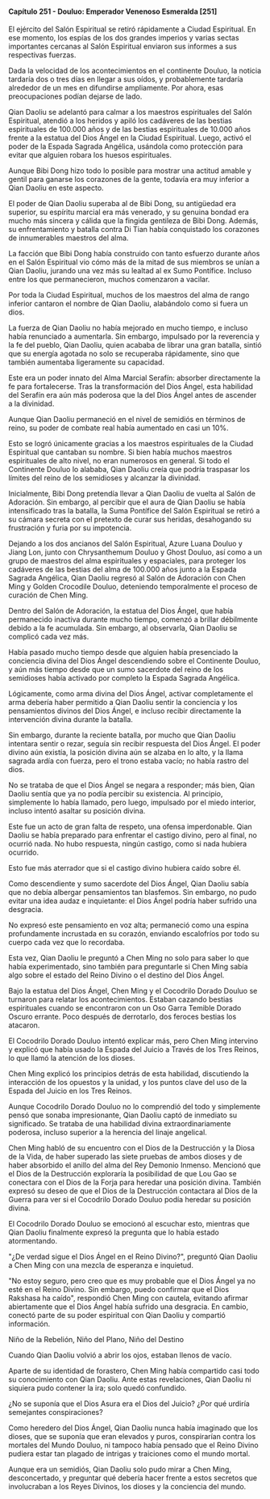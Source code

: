 
#### Capítulo 251 - Douluo: Emperador Venenoso Esmeralda [251]

El ejército del Salón Espiritual se retiró rápidamente a Ciudad Espiritual. En ese momento, los espías de los dos grandes imperios y varias sectas importantes cercanas al Salón Espiritual enviaron sus informes a sus respectivas fuerzas.

Dada la velocidad de los acontecimientos en el continente Douluo, la noticia tardaría dos o tres días en llegar a sus oídos, y probablemente tardaría alrededor de un mes en difundirse ampliamente. Por ahora, esas preocupaciones podían dejarse de lado.

Qian Daoliu se adelantó para calmar a los maestros espirituales del Salón Espiritual, atendió a los heridos y apiló los cadáveres de las bestias espirituales de 100.000 años y de las bestias espirituales de 10.000 años frente a la estatua del Dios Ángel en la Ciudad Espiritual. Luego, activó el poder de la Espada Sagrada Angélica, usándola como protección para evitar que alguien robara los huesos espirituales.

Aunque Bibi Dong hizo todo lo posible para mostrar una actitud amable y gentil para ganarse los corazones de la gente, todavía era muy inferior a Qian Daoliu en este aspecto.

El poder de Qian Daoliu superaba al de Bibi Dong, su antigüedad era superior, su espíritu marcial era más venerado, y su genuina bondad era mucho más sincera y cálida que la fingida gentileza de Bibi Dong. Además, su enfrentamiento y batalla contra Di Tian había conquistado los corazones de innumerables maestros del alma.

La facción que Bibi Dong había construido con tanto esfuerzo durante años en el Salón Espiritual vio cómo más de la mitad de sus miembros se unían a Qian Daoliu, jurando una vez más su lealtad al ex Sumo Pontífice. Incluso entre los que permanecieron, muchos comenzaron a vacilar.

Por toda la Ciudad Espiritual, muchos de los maestros del alma de rango inferior cantaron el nombre de Qian Daoliu, alabándolo como si fuera un dios.

La fuerza de Qian Daoliu no había mejorado en mucho tiempo, e incluso había renunciado a aumentarla. Sin embargo, impulsado por la reverencia y la fe del pueblo, Qian Daoliu, quien acababa de librar una gran batalla, sintió que su energía agotada no solo se recuperaba rápidamente, sino que también aumentaba ligeramente su capacidad.

Este era un poder innato del Alma Marcial Serafín: absorber directamente la fe para fortalecerse. Tras la transformación del Dios Ángel, esta habilidad del Serafín era aún más poderosa que la del Dios Ángel antes de ascender a la divinidad.

Aunque Qian Daoliu permaneció en el nivel de semidiós en términos de reino, su poder de combate real había aumentado en casi un 10%.

Esto se logró únicamente gracias a los maestros espirituales de la Ciudad Espiritual que cantaban su nombre. Si bien había muchos maestros espirituales de alto nivel, no eran numerosos en general. Si todo el Continente Douluo lo alababa, Qian Daoliu creía que podría traspasar los límites del reino de los semidioses y alcanzar la divinidad.

Inicialmente, Bibi Dong pretendía llevar a Qian Daoliu de vuelta al Salón de Adoración. Sin embargo, al percibir que el aura de Qian Daoliu se había intensificado tras la batalla, la Suma Pontífice del Salón Espiritual se retiró a su cámara secreta con el pretexto de curar sus heridas, desahogando su frustración y furia por su impotencia.

Dejando a los dos ancianos del Salón Espiritual, Azure Luana Douluo y Jiang Lon, junto con Chrysanthemum Douluo y Ghost Douluo, así como a un grupo de maestros del alma espirituales y espaciales, para proteger los cadáveres de las bestias del alma de 100.000 años junto a la Espada Sagrada Angélica, Qian Daoliu regresó al Salón de Adoración con Chen Ming y Golden Crocodile Douluo, deteniendo temporalmente el proceso de curación de Chen Ming.

Dentro del Salón de Adoración, la estatua del Dios Ángel, que había permanecido inactiva durante mucho tiempo, comenzó a brillar débilmente debido a la fe acumulada. Sin embargo, al observarla, Qian Daoliu se complicó cada vez más.

Había pasado mucho tiempo desde que alguien había presenciado la conciencia divina del Dios Ángel descendiendo sobre el Continente Douluo, y aún más tiempo desde que un sumo sacerdote del reino de los semidioses había activado por completo la Espada Sagrada Angélica.

Lógicamente, como arma divina del Dios Ángel, activar completamente el arma debería haber permitido a Qian Daoliu sentir la conciencia y los pensamientos divinos del Dios Ángel, e incluso recibir directamente la intervención divina durante la batalla.

Sin embargo, durante la reciente batalla, por mucho que Qian Daoliu intentara sentir o rezar, seguía sin recibir respuesta del Dios Ángel. El poder divino aún existía, la posición divina aún se alzaba en lo alto, y la llama sagrada ardía con fuerza, pero el trono estaba vacío; no había rastro del dios.

No se trataba de que el Dios Ángel se negara a responder; más bien, Qian Daoliu sentía que ya no podía percibir su existencia. Al principio, simplemente lo había llamado, pero luego, impulsado por el miedo interior, incluso intentó asaltar su posición divina.

Este fue un acto de gran falta de respeto, una ofensa imperdonable. Qian Daoliu se había preparado para enfrentar el castigo divino, pero al final, no ocurrió nada. No hubo respuesta, ningún castigo, como si nada hubiera ocurrido.

Esto fue más aterrador que si el castigo divino hubiera caído sobre él.

Como descendiente y sumo sacerdote del Dios Ángel, Qian Daoliu sabía que no debía albergar pensamientos tan blasfemos. Sin embargo, no pudo evitar una idea audaz e inquietante: el Dios Ángel podría haber sufrido una desgracia.

No expresó este pensamiento en voz alta; permaneció como una espina profundamente incrustada en su corazón, enviando escalofríos por todo su cuerpo cada vez que lo recordaba.

Esta vez, Qian Daoliu le preguntó a Chen Ming no solo para saber lo que había experimentado, sino también para preguntarle si Chen Ming sabía algo sobre el estado del Reino Divino o el destino del Dios Ángel.

Bajo la estatua del Dios Ángel, Chen Ming y el Cocodrilo Dorado Douluo se turnaron para relatar los acontecimientos. Estaban cazando bestias espirituales cuando se encontraron con un Oso Garra Temible Dorado Oscuro errante. Poco después de derrotarlo, dos feroces bestias los atacaron.

El Cocodrilo Dorado Douluo intentó explicar más, pero Chen Ming intervino y explicó que había usado la Espada del Juicio a Través de los Tres Reinos, lo que llamó la atención de los dioses.

Chen Ming explicó los principios detrás de esta habilidad, discutiendo la interacción de los opuestos y la unidad, y los puntos clave del uso de la Espada del Juicio en los Tres Reinos.

Aunque Cocodrilo Dorado Douluo no lo comprendió del todo y simplemente pensó que sonaba impresionante, Qian Daoliu captó de inmediato su significado. Se trataba de una habilidad divina extraordinariamente poderosa, incluso superior a la herencia del linaje angelical.

Chen Ming habló de su encuentro con el Dios de la Destrucción y la Diosa de la Vida, de haber superado las siete pruebas de ambos dioses y de haber absorbido el anillo del alma del Rey Demonio Inmenso. Mencionó que el Dios de la Destrucción exploraría la posibilidad de que Lou Gao se conectara con el Dios de la Forja para heredar una posición divina. También expresó su deseo de que el Dios de la Destrucción contactara al Dios de la Guerra para ver si el Cocodrilo Dorado Douluo podía heredar su posición divina.

El Cocodrilo Dorado Douluo se emocionó al escuchar esto, mientras que Qian Daoliu finalmente expresó la pregunta que lo había estado atormentando.

"¿De verdad sigue el Dios Ángel en el Reino Divino?", preguntó Qian Daoliu a Chen Ming con una mezcla de esperanza e inquietud.

"No estoy seguro, pero creo que es muy probable que el Dios Ángel ya no esté en el Reino Divino. Sin embargo, puedo confirmar que el Dios Rakshasa ha caído", respondió Chen Ming con cautela, evitando afirmar abiertamente que el Dios Ángel había sufrido una desgracia. En cambio, conectó parte de su poder espiritual con Qian Daoliu y compartió información.

Niño de la Rebelión, Niño del Plano, Niño del Destino

Cuando Qian Daoliu volvió a abrir los ojos, estaban llenos de vacío.

Aparte de su identidad de forastero, Chen Ming había compartido casi todo su conocimiento con Qian Daoliu. Ante estas revelaciones, Qian Daoliu ni siquiera pudo contener la ira; solo quedó confundido.

¿No se suponía que el Dios Asura era el Dios del Juicio? ¿Por qué urdiría semejantes conspiraciones?

Como heredero del Dios Ángel, Qian Daoliu nunca había imaginado que los dioses, que se suponía que eran elevados y puros, conspirarían contra los mortales del Mundo Douluo, ni tampoco había pensado que el Reino Divino pudiera estar tan plagado de intrigas y traiciones como el mundo mortal.

Aunque era un semidiós, Qian Daoliu solo pudo mirar a Chen Ming, desconcertado, y preguntar qué debería hacer frente a estos secretos que involucraban a los Reyes Divinos, los dioses y la conciencia del mundo.